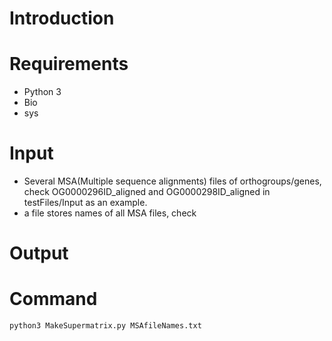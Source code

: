 # Introduction

# Requirements
 - Python 3
 - Bio
 - sys
# Input
 - Several MSA(Multiple sequence alignments) files of orthogroups/genes, check OG0000296ID_aligned and OG0000298ID_aligned in testFiles/Input as an example.
- a file stores names of all MSA files, check 

# Output

# Command
```python
python3 MakeSupermatrix.py MSAfileNames.txt
```
<!--stackedit_data:
eyJoaXN0b3J5IjpbLTYyNzgyNzE4MSwtMTEyODQ4ODQ0Ml19
-->